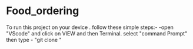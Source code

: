 # Food_ordering


To run this project on your device .
follow these simple steps:-
-open "VScode" and click on VIEW and then Terminal.
select "command Prompt" then type - "git clone "
